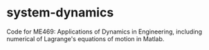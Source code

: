 # system-dynamics
Code for ME469: Applications of Dynamics in Engineering, including numerical of Lagrange's equations of motion in Matlab.

